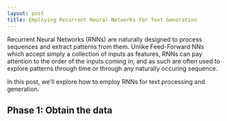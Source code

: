 ```yaml
---
layout: post
title: Employing Recurrent Neural Networks for Text Generation
---
```


Recurrent Neural Networks (RNNs) are naturally designed to process sequences and extract patterns from them. Unlike Feed-Forward NNs which accept simply a collection of inputs as features, RNNs can pay attention to the order of the inputs coming in, and as such are often used to explore patterns through time or through any naturally occuring sequence.

In this post, we'll explore how to employ RNNs for text processing and generation.

## Phase 1: Obtain the data



